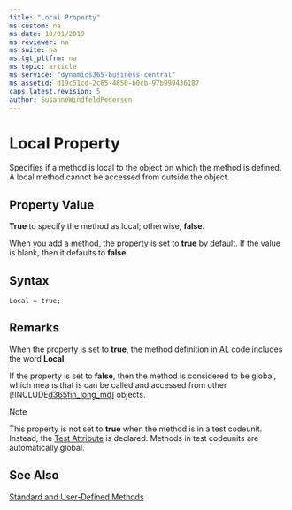 ```yaml
---
title: "Local Property"
ms.custom: na
ms.date: 10/01/2019
ms.reviewer: na
ms.suite: na
ms.tgt_pltfrm: na
ms.topic: article
ms.service: "dynamics365-business-central"
ms.assetid: d19c51cd-2c65-4850-b0cb-97b999436187
caps.latest.revision: 5
author: SusanneWindfeldPedersen
---
```


 

# Local Property
Specifies if a method is local to the object on which the method is defined. A local method cannot be accessed from outside the object.  
  
## Property Value  
 **True** to specify the method as local; otherwise, **false**.  
  
 When you add a method, the property is set to **true** by default. If the value is blank, then it defaults to **false**.  

## Syntax
```
Local = true;
```
  
## Remarks  
 When the property is set to **true**, the method definition in AL code includes the word **Local**.  
  
 If the property is set to **false**, then the method is considered to be global, which means that is can be called and accessed from other [!INCLUDE[d365fin_long_md](../includes/d365fin_long_md.md)] objects.  
  
> [!NOTE]  
>  This property is not set to **true** when the method is in a test codeunit. Instead, the [Test Attribute](../methods/devenv-test-attribute.md) is declared. Methods in test codeunits are automatically global. <!-- //NAV For more information, see [How to: Create Test Codeunits and Test Methods](../methods/devenv-how-to-create-test-codeunits-and-test-methods.md).  -->
  
## See Also  
 [Standard and User-Defined Methods](../methods/devenv-standard-and-user-defined-methods.md)